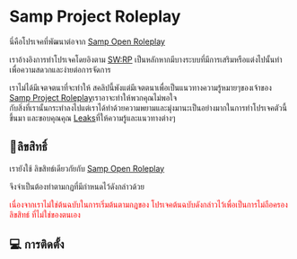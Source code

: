 <h1>Samp Project Roleplay</h1>
<p>นี่คือโปรเจคที่พัฒนาต่อจาก <a href="https://github.com/aktah/samp-open-roleplay">Samp Open Roleplay</a></p>
<p>เราอ้างอิงการทำโปรเจคโดยอิงตาม <a href="#">SW:RP</a> เป็นหลักหากมีบางระบบที่มีการเสริมหรือแต่งไปนั้นทำเพื่อความสดวกและง่ายต่อการจัดการ</p>
<p>เราไม่ได้มีเจตจตนาที่จะทำให้ สคลิปนี้พังแต่มีเจตตนาเพื่อเป็นแนวทางความรู้หมายๆของเจ้าของ <a href="#">Samp Project Roleplay</a>เราอาจะทำให้พวกคุณไม่พอใจ<br> กับสิ่งที่เรานั้นกระทำลงไปแต่เราได้ทำด้วยความพยามและมุ่งมานะเป็นอย่างมากในการทำโปรเจคตัวนี้ขึ้นมา
    และขอบคุณคุณ <a href="https://github.com/aktah">Leaks</a>ที่ให้ความรู้และแนวทางต่างๆ</p>
<h2>📝ลิขสิทธิ์</h2>
<p>เรายังใช้ ลิขสิทธ์เดียวกัยกับ <a href="https://github.com/aktah/samp-open-roleplay">Samp Open Roleplay</a></p>
<p>จึงจำเป็นต้องทำตามกฏที่มีกำหนดไว้ดังกล่าวด้วย</p>
<p style="color: red;">เนื่องจากเราไม่ใช่ต้นฉบับในการเริ่มต้นตามกฎของ โปรเจคต้นฉบับดังกล่าวไว้เพื่อเป็นการไม่ถือครอง ลิขสิทธ์ ที่ไม่ใช่ของตนเอง</p>
<h2>💻 การติดตั้ง</h2>
